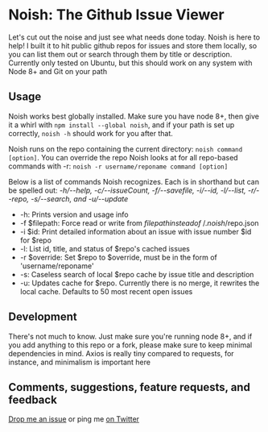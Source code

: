 # Noish: The Github Issue Viewer

Let's cut out the noise and just see what needs done today. Noish is here to help! I built it to hit public github repos for issues and store them locally, so you can list them out or search through them by title or description. Currently only tested on Ubuntu, but this should work on any system with Node 8+ and Git on your path

## Usage

Noish works best globally installed. Make sure you have node 8+, then give it a whirl with `npm install --global noish`, and if your path is set up correctly, `noish -h` should work for you after that.

Noish runs on the repo containing the current directory: `noish command [option]`. You can override the repo Noish looks at for all repo-based commands with -r: `noish -r username/reponame command [option]`

Below is a list of commands Noish recognizes. Each is in shorthand but can be spelled out: *-h/--help, -c/--issueCount, -f/--savefile, -i/--id, -l/--list, -r/--repo, -s/--search, and -u/--update*

- -h: Prints version and usage info
- -f $filepath: Force read or write from $filepath instead of ~/.noish/$repo.json
- -i $id: Print detailed information about an issue with issue number $id for $repo
- -l: List id, title, and status of $repo's cached issues
- -r $override: Set $repo to $override, must be in the form of 'username/reponame'
- -s: Caseless search of local $repo cache by issue title and description
- -u: Updates cache for $repo. Currently there is no merge, it rewrites the local cache. Defaults to 50 most recent open issues

## Development

There's not much to know. Just make sure you're running node 8+, and if you add anything to this repo or a fork, please make sure to keep minimal dependencies in mind. Axios is really tiny compared to requests, for instance, and minimalism is important here

## Comments, suggestions, feature requests, and feedback

[Drop me an issue](https://github.com/jakethedev/noish/issues) or ping me [on Twitter](https://twitter.com/jakethedev_)

